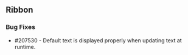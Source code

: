 ## Ribbon

### Bug Fixes

* \#207530 - Default text is displayed properly when updating text at runtime.